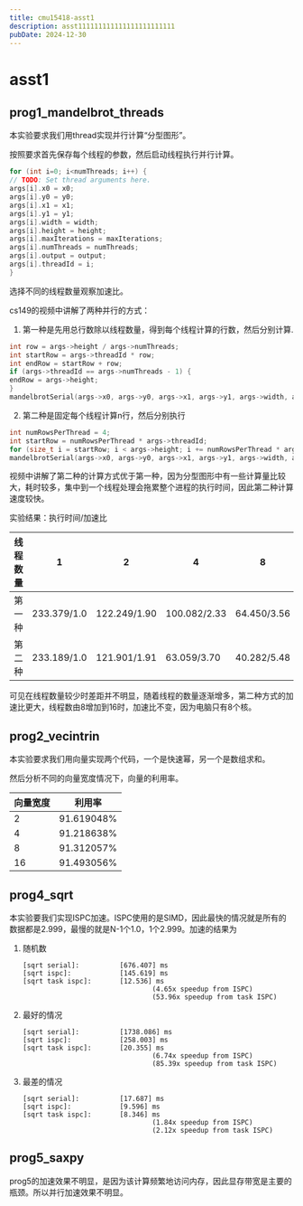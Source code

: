 ```yaml
---
title: cmu15418-asst1
description: asst111111111111111111111111
pubDate: 2024-12-30
---
```


# asst1
## prog1_mandelbrot_threads 


本实验要求我们用thread实现并行计算“分型图形”。

按照要求首先保存每个线程的参数，然后启动线程执行并行计算。
```cpp
for (int i=0; i<numThreads; i++) {
// TODO: Set thread arguments here.
args[i].x0 = x0;
args[i].y0 = y0;
args[i].x1 = x1;
args[i].y1 = y1;
args[i].width = width;
args[i].height = height;
args[i].maxIterations = maxIterations;
args[i].numThreads = numThreads;
args[i].output = output;
args[i].threadId = i;
}
```

选择不同的线程数量观察加速比。

cs149的视频中讲解了两种并行的方式：
1. 第一种是先用总行数除以线程数量，得到每个线程计算的行数，然后分别计算.  
```cpp
int row = args->height / args->numThreads;
int startRow = args->threadId * row;
int endRow = startRow + row;
if (args->threadId == args->numThreads - 1) {
endRow = args->height;
}
mandelbrotSerial(args->x0, args->y0, args->x1, args->y1, args->width, args->height, startRow, endRow, args->maxIterations, args->output);
```
2. 第二种是固定每个线程计算n行，然后分别执行
```cpp
int numRowsPerThread = 4;
int startRow = numRowsPerThread * args->threadId;
for (size_t i = startRow; i < args->height; i += numRowsPerThread * args->numThreads)
mandelbrotSerial(args->x0, args->y0, args->x1, args->y1, args->width, args->height, i, i + numRowsPerThread, args->maxIterations, args->output);
```

视频中讲解了第二种的计算方式优于第一种，因为分型图形中有一些计算量比较大，耗时较多，集中到一个线程处理会拖累整个进程的执行时间，因此第二种计算速度较快。

实验结果：执行时间/加速比

| 线程数量 | 1           | 2            | 4            | 8           | 16          |
| ---- | ----------- | ------------ | ------------ | ----------- | ----------- |
| 第一种  | 233.379/1.0 | 122.249/1.90 | 100.082/2.33 | 64.450/3.56 | 43.683/5.25 |
| 第二种  | 233.189/1.0 | 121.901/1.91 | 63.059/3.70  | 40.282/5.48 | 40.246/5.90 |


可见在线程数量较少时差距并不明显，随着线程的数量逐渐增多，第二种方式的加速比更大，线程数由8增加到16时，加速比不变，因为电脑只有8个核。

## prog2_vecintrin


本实验要求我们用向量实现两个代码，一个是快速幂，另一个是数组求和。

然后分析不同的向量宽度情况下，向量的利用率。

| 向量宽度 | 利用率   |
| ---- | ----------- |
| 2    | 91.619048%  |
| 4    | 91.218638%  |
| 8    | 91.312057%  |
| 16   |  91.493056% |


## prog4_sqrt

本实验要我们实现ISPC加速。ISPC使用的是SIMD，因此最快的情况就是所有的数据都是2.999，最慢的就是N-1个1.0，1个2.999。加速的结果为

1. 随机数
    ```
    [sqrt serial]:          [676.407] ms
    [sqrt ispc]:            [145.619] ms
    [sqrt task ispc]:       [12.536] ms
                                    (4.65x speedup from ISPC)
                                    (53.96x speedup from task ISPC)
    ```
2. 最好的情况
    ```
    [sqrt serial]:          [1738.086] ms
    [sqrt ispc]:            [258.003] ms
    [sqrt task ispc]:       [20.355] ms
                                    (6.74x speedup from ISPC)
                                    (85.39x speedup from task ISPC)
    ```
3. 最差的情况
    ```
    [sqrt serial]:          [17.687] ms
    [sqrt ispc]:            [9.596] ms
    [sqrt task ispc]:       [8.346] ms
                                    (1.84x speedup from ISPC)
                                    (2.12x speedup from task ISPC)
    ```


## prog5_saxpy

prog5的加速效果不明显，是因为该计算频繁地访问内存，因此显存带宽是主要的瓶颈。所以并行加速效果不明显。

